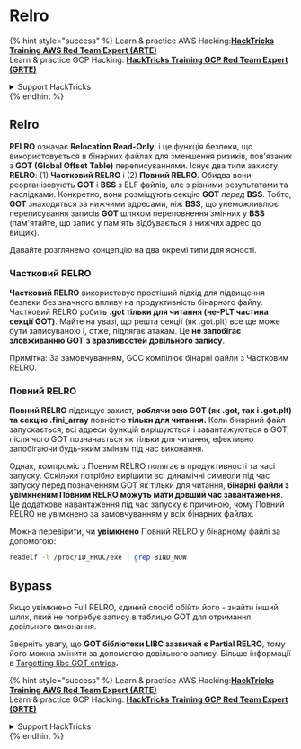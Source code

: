 # Relro

{% hint style="success" %}
Learn & practice AWS Hacking:<img src="/.gitbook/assets/arte.png" alt="" data-size="line">[**HackTricks Training AWS Red Team Expert (ARTE)**](https://training.hacktricks.xyz/courses/arte)<img src="/.gitbook/assets/arte.png" alt="" data-size="line">\
Learn & practice GCP Hacking: <img src="/.gitbook/assets/grte.png" alt="" data-size="line">[**HackTricks Training GCP Red Team Expert (GRTE)**<img src="/.gitbook/assets/grte.png" alt="" data-size="line">](https://training.hacktricks.xyz/courses/grte)

<details>

<summary>Support HackTricks</summary>

* Check the [**subscription plans**](https://github.com/sponsors/carlospolop)!
* **Join the** 💬 [**Discord group**](https://discord.gg/hRep4RUj7f) or the [**telegram group**](https://t.me/peass) or **follow** us on **Twitter** 🐦 [**@hacktricks\_live**](https://twitter.com/hacktricks\_live)**.**
* **Share hacking tricks by submitting PRs to the** [**HackTricks**](https://github.com/carlospolop/hacktricks) and [**HackTricks Cloud**](https://github.com/carlospolop/hacktricks-cloud) github repos.

</details>
{% endhint %}

## Relro

**RELRO** означає **Relocation Read-Only**, і це функція безпеки, що використовується в бінарних файлах для зменшення ризиків, пов'язаних з **GOT (Global Offset Table)** переписуваннями. Існує два типи захисту **RELRO**: (1) **Частковий RELRO** і (2) **Повний RELRO**. Обидва вони реорганізовують **GOT** і **BSS** з ELF файлів, але з різними результатами та наслідками. Конкретно, вони розміщують секцію **GOT** *перед* **BSS**. Тобто, **GOT** знаходиться за нижчими адресами, ніж **BSS**, що унеможливлює переписування записів **GOT** шляхом переповнення змінних у **BSS** (пам'ятайте, що запис у пам'ять відбувається з нижчих адрес до вищих).

Давайте розглянемо концепцію на два окремі типи для ясності.

### **Частковий RELRO**

**Частковий RELRO** використовує простіший підхід для підвищення безпеки без значного впливу на продуктивність бінарного файлу. Частковий RELRO робить **.got тільки для читання (не-PLT частина секції GOT)**. Майте на увазі, що решта секції (як .got.plt) все ще може бути записуваною і, отже, підлягає атакам. Це **не запобігає зловживанню GOT** **з вразливостей довільного запису**.

Примітка: За замовчуванням, GCC компілює бінарні файли з Частковим RELRO.

### **Повний RELRO**

**Повний RELRO** підвищує захист, **роблячи всю GOT (як .got, так і .got.plt) та секцію .fini\_array** повністю **тільки для читання.** Коли бінарний файл запускається, всі адреси функцій вирішуються і завантажуються в GOT, після чого GOT позначається як тільки для читання, ефективно запобігаючи будь-яким змінам під час виконання.

Однак, компроміс з Повним RELRO полягає в продуктивності та часі запуску. Оскільки потрібно вирішити всі динамічні символи під час запуску перед позначенням GOT як тільки для читання, **бінарні файли з увімкненим Повним RELRO можуть мати довший час завантаження**. Це додаткове навантаження під час запуску є причиною, чому Повний RELRO не увімкнено за замовчуванням у всіх бінарних файлах.

Можна перевірити, чи **увімкнено** Повний RELRO у бінарному файлі за допомогою:
```bash
readelf -l /proc/ID_PROC/exe | grep BIND_NOW
```
## Bypass

Якщо увімкнено Full RELRO, єдиний спосіб обійти його - знайти інший шлях, який не потребує запису в таблицю GOT для отримання довільного виконання.

Зверніть увагу, що **GOT бібліотеки LIBC зазвичай є Partial RELRO**, тому його можна змінити за допомогою довільного запису. Більше інформації в [Targetting libc GOT entries](https://github.com/nobodyisnobody/docs/blob/main/code.execution.on.last.libc/README.md#1---targetting-libc-got-entries)**.**

{% hint style="success" %}
Learn & practice AWS Hacking:<img src="/.gitbook/assets/arte.png" alt="" data-size="line">[**HackTricks Training AWS Red Team Expert (ARTE)**](https://training.hacktricks.xyz/courses/arte)<img src="/.gitbook/assets/arte.png" alt="" data-size="line">\
Learn & practice GCP Hacking: <img src="/.gitbook/assets/grte.png" alt="" data-size="line">[**HackTricks Training GCP Red Team Expert (GRTE)**<img src="/.gitbook/assets/grte.png" alt="" data-size="line">](https://training.hacktricks.xyz/courses/grte)

<details>

<summary>Support HackTricks</summary>

* Check the [**subscription plans**](https://github.com/sponsors/carlospolop)!
* **Join the** 💬 [**Discord group**](https://discord.gg/hRep4RUj7f) or the [**telegram group**](https://t.me/peass) or **follow** us on **Twitter** 🐦 [**@hacktricks\_live**](https://twitter.com/hacktricks\_live)**.**
* **Share hacking tricks by submitting PRs to the** [**HackTricks**](https://github.com/carlospolop/hacktricks) and [**HackTricks Cloud**](https://github.com/carlospolop/hacktricks-cloud) github repos.

</details>
{% endhint %}

